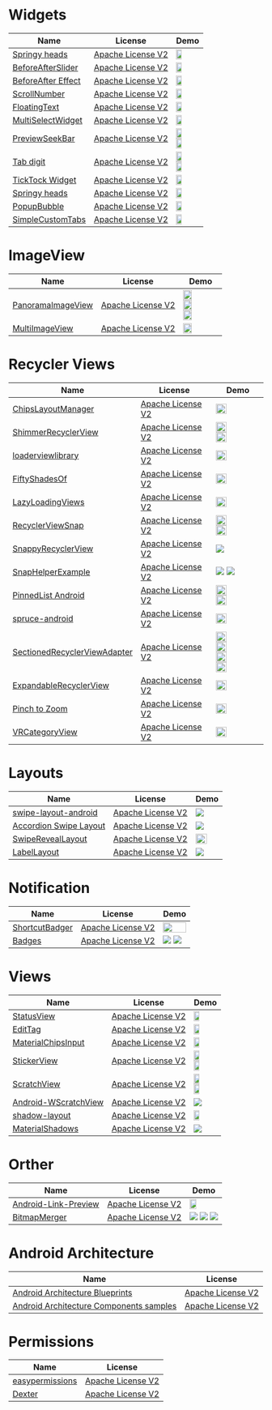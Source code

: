 Widgets
======================
Name | License | Demo
--- | --- | ---
[Springy heads](https://android-arsenal.com/details/1/3142#!description) | [Apache License V2](https://www.apache.org/licenses/LICENSE-2.0) | <img src="https://raw.githubusercontent.com/flipkart-incubator/springy-heads/master/demo/demo.gif" width="49%">
[BeforeAfterSlider](https://android-arsenal.com/details/1/4795#!description) | [Apache License V2](https://www.apache.org/licenses/LICENSE-2.0) | <img src="https://raw.githubusercontent.com/developer--/before_after_slider/master/before-after-slider.gif" width="49%">
[BeforeAfter Effect](https://android-arsenal.com/details/1/4690) | [Apache License V2](https://www.apache.org/licenses/LICENSE-2.0) | <img src="https://cloud.githubusercontent.com/assets/4138527/19211444/9713cbdc-8d3c-11e6-84af-18a18ab02efb.gif?utm_source=android-arsenal.com&utm_medium=referral&utm_campaign=4690" width="49%">
[ScrollNumber](https://android-arsenal.com/details/1/3973) | [Apache License V2](https://www.apache.org/licenses/LICENSE-2.0) | <img src="https://raw.githubusercontent.com/a-voyager/ScrollNumber/master/imgs/01.gif" width="49%">
[FloatingText](https://android-arsenal.com/details/1/3360) | [Apache License V2](https://www.apache.org/licenses/LICENSE-2.0) | <img src="https://raw.githubusercontent.com/UFreedom/FloatingText/master/demo.gif" width="49%">
[MultiSelectWidget](https://android-arsenal.com/details/1/3467) | [Apache License V2](https://www.apache.org/licenses/LICENSE-2.0) | <img src="https://github.com/miteshpithadiya/MultiSelectWidget/blob/master/multiselectwidget/src/main/res/multiselectwidget.gif?utm_source=android-arsenal.com&utm_medium=referral&utm_campaign=3467" width="49%">
[PreviewSeekBar](https://android-arsenal.com/details/1/5199) | [Apache License V2](https://www.apache.org/licenses/LICENSE-2.0) | <img src="https://raw.githubusercontent.com/rubensousa/PreviewSeekBar/master/screenshots/playmovies.gif" width="49%"> <img src="https://raw.githubusercontent.com/rubensousa/PreviewSeekBar/master/screenshots/sample.gif" width="49%">
[Tab digit](https://android-arsenal.com/details/1/4786) | [Apache License V2](https://www.apache.org/licenses/LICENSE-2.0) | <img src="https://cloud.githubusercontent.com/assets/4138527/20869273/258ed640-ba6f-11e6-892c-a5986896134c.gif?utm_source=android-arsenal.com&utm_medium=referral&utm_campaign=4786" width="49%"> <img src="https://cloud.githubusercontent.com/assets/4138527/20869514/f503a208-ba73-11e6-800b-802d493e1a86.gif?utm_source=android-arsenal.com&utm_medium=referral&utm_campaign=4786" width="49%">
[TickTock Widget](https://android-arsenal.com/details/1/3556) | [Apache License V2](https://www.apache.org/licenses/LICENSE-2.0) | <img src="https://camo.githubusercontent.com/a99213ab9cbd3056b71b34d551d984ed422a438c/687474703a2f2f692e67697068792e636f6d2f50647835314a426635663930412e676966?utm_source=android-arsenal.com&utm_medium=referral&utm_campaign=3556" width="49%">
[Springy heads](https://android-arsenal.com/details/1/3142#!description) | [Apache License V2](https://www.apache.org/licenses/LICENSE-2.0) | <img src="https://raw.githubusercontent.com/alexive/visual-goodies/master/images/sample1.gif" width="49%"> 
[PopupBubble](https://android-arsenal.com/details/1/4110) | [Apache License V2](https://www.apache.org/licenses/LICENSE-2.0) | <img src="https://camo.githubusercontent.com/3f8912b907378a5227100a1c6d2868d641a826c6/687474703a2f2f7777772e77656269616e6b732e636f6d2f706f707570627562626c652f322e706e67?utm_source=android-arsenal.com&utm_medium=referral&utm_campaign=4110" width="49%"> 
[SimpleCustomTabs](https://android-arsenal.com/details/1/2950) | [Apache License V2](https://www.apache.org/licenses/LICENSE-2.0) | <img src="https://raw.githubusercontent.com/eliseomartelli/SimpleCustomTabs/master/assets/Screenshot1.jpg" width="49%"> 

ImageView
======================
Name | License | Demo
--- | --- | ---
[PanoramaImageView](https://github.com/gjiazhe/PanoramaImageView) | [Apache License V2](https://www.apache.org/licenses/LICENSE-2.0) | <img src="https://github.com/gjiazhe/PanoramaImageView/blob/master/screenshots/recyclerview_sample.gif" width="49%"> <img src="https://github.com/gjiazhe/PanoramaImageView/blob/master/screenshots/horizontal_sample.gif" width="49%"> <img src="https://github.com/gjiazhe/PanoramaImageView/blob/master/screenshots/vertical_sample.gif" width="49%">
[MultiImageView](https://github.com/stfalcon-studio/MultiImageView) | [Apache License V2](https://www.apache.org/licenses/LICENSE-2.0) | <img src="https://camo.githubusercontent.com/d29a4e2a0dc99b1a114f43fb201e1080e6aaa462/687474703a2f2f692e696d6775722e636f6d2f5334516f4b56422e676966" width="49%">

Recycler Views
======================
Name | License | Demo
--- | --- | ---
[ChipsLayoutManager](https://android-arsenal.com/details/1/4568) | [Apache License V2](https://www.apache.org/licenses/LICENSE-2.0) | <img src="https://github.com/BelooS/ChipsLayoutManager/blob/master/images/demo.gif" width="49%">
[ShimmerRecyclerView](https://android-arsenal.com/details/1/5058) | [Apache License V2](https://www.apache.org/licenses/LICENSE-2.0) | <img src="https://raw.githubusercontent.com/sharish/ShimmerRecyclerView/master/screenshots/list_demo.gif" width="49%"> <img src="https://raw.githubusercontent.com/sharish/ShimmerRecyclerView/master/screenshots/grid_demo.gif" width="49%">
[loaderviewlibrary](https://github.com/elye/loaderviewlibrary) | [Apache License V2](https://www.apache.org/licenses/LICENSE-2.0) | <img src="https://camo.githubusercontent.com/ad3e2fed505b8ae48e2a407f1e21361473605639/68747470733a2f2f7374617469632e7769787374617469632e636f6d2f6d656469612f6437343863335f32383338316330663131306634646336386663643334306235303366383661322537456d76322e676966" width="49%">
[FiftyShadesOf](https://android-arsenal.com/details/1/4505) | [Apache License V2](https://www.apache.org/licenses/LICENSE-2.0) |<img src="/art/cross.gif" width="49%">
[LazyLoadingViews](https://android-arsenal.com/details/1/5405) | [Apache License V2](https://www.apache.org/licenses/LICENSE-2.0) | <img src="https://github.com/jineshfrancs/LazyLoadingViews/blob/master/screens/loading.gif?utm_source=android-arsenal.com&utm_medium=referral&utm_campaign=5405" width="49%">
[RecyclerViewSnap](https://github.com/rubensousa/RecyclerViewSnap) | [Apache License V2](https://www.apache.org/licenses/LICENSE-2.0) | <img src="https://github.com/rubensousa/RecyclerViewSnap/blob/master/screens/snap_googleplay.gif" width="49%"> <img src="https://github.com/rubensousa/RecyclerViewSnap/blob/master/screens/snap_final.gif" width="49%">
[SnappyRecyclerView](https://github.com/Dan-TD/SnappyRecyclerView) | [Apache License V2](https://www.apache.org/licenses/LICENSE-2.0) | <img src="https://github.com/Dan-TD/SnappyRecyclerView/blob/master/app/src/main/assets/demo.gif">
[SnapHelperExample](https://github.com/MindorksOpenSource/SnapHelperExample) | [Apache License V2](https://www.apache.org/licenses/LICENSE-2.0) | <img src="https://raw.githubusercontent.com/MindorksOpenSource/SnapHelperExample/master/assets/center_snap.gif"> <img src="https://raw.githubusercontent.com/MindorksOpenSource/SnapHelperExample/master/assets/start_snap.gif">
[PinnedList Android](https://github.com/Joseph82/PinnedList-Android) | [Apache License V2](https://www.apache.org/licenses/LICENSE-2.0) | <img src="https://camo.githubusercontent.com/f5d88bebd99eccc89168d93c8c7ba31583733729/68747470733a2f2f7777772e64726f70626f782e636f6d2f732f79753235353862626d7633747763352f746578745f64656d6f312e6769663f7261773d74727565" width="49%"> <img src="https://camo.githubusercontent.com/2bb257d1e851edcbde37313420cb7de1fccbf7af/68747470733a2f2f7777772e64726f70626f782e636f6d2f732f74376d3779643876683677346a69622f696d6167655f64656d6f312e6769663f7261773d74727565" width="49%">
[spruce-android](https://github.com/willowtreeapps/spruce-android) | [Apache License V2](https://www.apache.org/licenses/LICENSE-2.0) | <img src="https://github.com/willowtreeapps/spruce-android/blob/master/imgs/recycler-example.gif" width="49%">
[SectionedRecyclerViewAdapter](https://github.com/luizgrp/SectionedRecyclerViewAdapter) | [Apache License V2](https://www.apache.org/licenses/LICENSE-2.0) | <img src="https://raw.githubusercontent.com/luizgrp/SectionedRecyclerViewAdapter/master/art/sc1.png" width="49%"> <img src="https://raw.githubusercontent.com/luizgrp/SectionedRecyclerViewAdapter/master/art/sc4.png" width="49%"> <img src="https://raw.githubusercontent.com/luizgrp/SectionedRecyclerViewAdapter/master/art/sc2.png" width="49%"> <img src="https://raw.githubusercontent.com/luizgrp/SectionedRecyclerViewAdapter/master/art/sc3.png" width="49%">
[ExpandableRecyclerView](https://github.com/grennis/ExpandableRecyclerView) | [Apache License V2](https://www.apache.org/licenses/LICENSE-2.0) | <img src="/art/ExpandableRecyclerView.jpg" width="49%">
[Pinch to Zoom](https://github.com/okaybroda/ImageZoom) | [Apache License V2](https://www.apache.org/licenses/LICENSE-2.0) | <img src="https://github.com/okaybroda/ImageZoom/blob/master/preview.gif?raw=true" width="49%">
[VRCategoryView](https://github.com/okaybroda/VRCategoryView) | [Apache License V2](https://www.apache.org/licenses/LICENSE-2.0) | <img src="https://github.com/okaybroda/VRCategoryView/raw/master/preview.gif?raw=true" width="49%">

Layouts
======================
Name | License | Demo
--- | --- | ---
[swipe-layout-android](https://github.com/rambler-digital-solutions/swipe-layout-android) | [Apache License V2](https://www.apache.org/licenses/LICENSE-2.0) | <img src="https://raw.githubusercontent.com/rambler-digital-solutions/swipe-layout-android/master/rambler.mail.gif" >
[Accordion Swipe Layout](https://android-arsenal.com/details/1/4821) | [Apache License V2](https://www.apache.org/licenses/LICENSE-2.0) | <img src="https://camo.githubusercontent.com/947a2ee139c3c2f814fb19fcfbfecf2aab9e6b50/687474703a2f2f692e67697068792e636f6d2f6c337652327130384c466b4e48446767382e676966?utm_source=android-arsenal.com&utm_medium=referral&utm_campaign=4821">
[SwipeRevealLayout](https://github.com/chthai64/SwipeRevealLayout) | [Apache License V2](https://www.apache.org/licenses/LICENSE-2.0) | <img src="https://raw.githubusercontent.com/chthai64/SwipeRevealLayout/master/art/demo_all.gif" width="70%">
[LabelLayout](https://github.com/sonvp/LabelLayout) | [Apache License V2](https://www.apache.org/licenses/LICENSE-2.0) | <img src="https://cloud.githubusercontent.com/assets/22950288/21127972/0bf4a31c-c14b-11e6-9384-666fc77653c1.gif" >

Notification
======================
Name | License | Demo
--- | --- | ---
[ShortcutBadger](https://github.com/leolin310148/ShortcutBadger) | [Apache License V2](https://www.apache.org/licenses/LICENSE-2.0) | <img src="/art/notification.png" width="100%" width="49%">
[Badges](https://github.com/arturogutierrez/Badges) | [Apache License V2](https://www.apache.org/licenses/LICENSE-2.0) | <img src="/art/notification_3.png"> <img src="/art/notification_4.png">

Views
======================
Name | License | Demo
--- | --- | ---
[StatusView](https://android-arsenal.com/details/1/5164) | [Apache License V2](https://www.apache.org/licenses/LICENSE-2.0) | <img src="https://raw.githubusercontent.com/iammert/StatusView/master/art/art.gif?utm_source=android-arsenal.com&utm_medium=referral&utm_campaign=5164" width="49%">
[EditTag](https://github.com/qiugang/EditTag) | [Apache License V2](https://www.apache.org/licenses/LICENSE-2.0) | <img src="https://github.com/qiugang/EditTag/blob/master/screenshots/s01.jpg" width="49%">
[MaterialChipsInput](https://github.com/pchmn/MaterialChipsInput) | [Apache License V2](https://www.apache.org/licenses/LICENSE-2.0) | <img src="https://github.com/pchmn/MaterialChipsInput/blob/master/docs/demo2.gif" width="49%">
[StickerView](https://github.com/wuapnjie/StickerView) | [Apache License V2](https://www.apache.org/licenses/LICENSE-2.0) | <img src="https://github.com/wuapnjie/StickerView/blob/master/screenshots/screenshot1.png" width="49%">  <img src="https://github.com/wuapnjie/StickerView/blob/master/screenshots/screenshot2.png" width="49%">
[ScratchView](https://github.com/sharish/ScratchView) | [Apache License V2](https://www.apache.org/licenses/LICENSE-2.0) | <img src="https://raw.githubusercontent.com/cooltechworks/ScratchView/2ec97c9a539d5976b68bf62ec07df8c727d72be2/screenshots/scratch_image_view_demo.gif" width="49%">  <img src="https://raw.githubusercontent.com/cooltechworks/ScratchView/master/screenshots/scratch_text_view_demo.gif" width="49%">
[Android-WScratchView](https://github.com/sharish/ScratchView) | [Apache License V2](https://www.apache.org/licenses/LICENSE-2.0) | <img src="https://raw.githubusercontent.com/winsontan520/Android-WScratchView/master/github_screenshot.png">
[shadow-layout](https://github.com/sonvp/shadow-layout) | [Apache License V2](https://www.apache.org/licenses/LICENSE-2.0) | <img src="https://github.com/dmytrodanylyk/shadow-layout/blob/master/screenshots/intro.png" width="49%">
[MaterialShadows](https://github.com/harjot-oberai/MaterialShadows) | [Apache License V2](https://www.apache.org/licenses/LICENSE-2.0) | <img src="https://github.com/harjot-oberai/MaterialShadows/blob/master/screens/example_1.png">

Orther
======================
Name | License | Demo
--- | --- | ---
[Android-Link-Preview](https://github.com/LeonardoCardoso/Android-Link-Preview) | [Apache License V2](https://www.apache.org/licenses/LICENSE-2.0) | <img src="https://github.com/LeonardoCardoso/Android-Link-Preview/blob/master/images/VSejRyV.gif" width="49%">
[BitmapMerger](https://github.com/sharish/BitmapMerger) | [Apache License V2](https://www.apache.org/licenses/LICENSE-2.0) | <img src="https://cloud.githubusercontent.com/assets/13122232/8438305/9f7c2644-1f82-11e5-8f51-25ba7cca0711.gif"> <img src="https://cloud.githubusercontent.com/assets/13122232/8438306/9f83ee9c-1f82-11e5-8734-954a13f1b2f2.gif"> <img src="https://cloud.githubusercontent.com/assets/13122232/8438307/9f8d7c78-1f82-11e5-8d77-7fb9f31dfd6f.gif">

Android Architecture
======================
Name | License 
--- | --- 
[Android Architecture Blueprints](https://github.com/googlesamples/android-architecture) | [Apache License V2](https://www.apache.org/licenses/LICENSE-2.0)
[Android Architecture Components samples](https://github.com/googlesamples/android-architecture-components) | [Apache License V2](https://www.apache.org/licenses/LICENSE-2.0)


Permissions
======================
Name | License 
--- | --- 
[easypermissions](https://github.com/googlesamples/easypermissions) | [Apache License V2](https://www.apache.org/licenses/LICENSE-2.0)
[Dexter](https://github.com/Karumi/Dexter) | [Apache License V2](https://www.apache.org/licenses/LICENSE-2.0)



